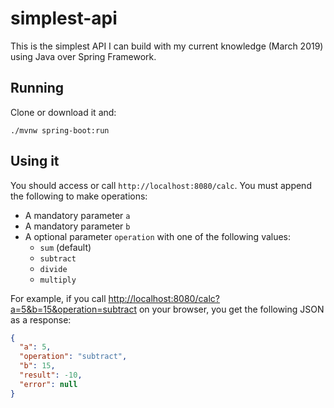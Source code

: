 # simplest-api
This is the simplest API I can build with my current knowledge (March 2019) using Java over Spring Framework.

## Running
Clone or download it and:
```
./mvnw spring-boot:run
```

## Using it
You should access or call `http://localhost:8080/calc`. You must append the following to make operations:

* A mandatory parameter `a`
* A mandatory parameter `b`
* A optional parameter `operation` with one of the following values:
    * `sum` (default)
    * `subtract`
    * `divide`
    * `multiply`

For example, if you call [http://localhost:8080/calc?a=5&b=15&operation=subtract](http://localhost:8080/calc?a=5&b=15&operation=subtract) on your browser, you get the following JSON as a response:
```json
{
  "a": 5,
  "operation": "subtract",
  "b": 15,
  "result": -10,
  "error": null
}
```
